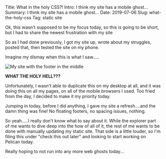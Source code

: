 Title: What in the holy CSS?!
Intro: I think my site has a mobile ghost...
Summary: I think my site has a mobile ghost...
Date: 2019-07-06
Slug: what-the-holy-css
Tag: static site

Ok, this wasn't supposed to be my focus today, so this is going to be short, but I had to share the newest frustration with my site

So as I had done previously, I got my site up, wrote about my struggles, posted that, then tested the site on my phone.

Imagine my dismay when this is what I saw.....

<img style="max-height:40rem;" class="img-fluid d-block mx-auto mb-3" src="{static}/images/floating-footer.jpg" alt="My site with the footer in the middle">

**WHAT THE HOLY HELL???**

Unfortunately, I wasn't able to duplicate this on my desktop at all, and it was doing this on all my pages, on all of the mobile browsers I used. Too fried from the day, I decided to make it my priority today.

Jumping in today, before I did anything, I gave my site a refresh....and the damn thing was fine! No floating footers, no spacing issues, nothing.

So yeah.....I really don't know what to say about it. While the explorer part of me wants to dive deep into the how of all of it, the rest of me wants to be done with manually updating my static site. That side is a little louder, so I'm filing this under "check this out later" and looking to start working on Pelican today.

Really hoping to not run into any more web ghosts today...

